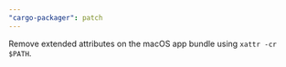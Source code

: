 ```yaml
---
"cargo-packager": patch
---
```


Remove extended attributes on the macOS app bundle using `xattr -cr $PATH`.

